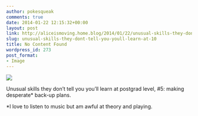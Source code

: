 ```yaml
---
author: pokesqueak
comments: true
date: 2014-01-22 12:15:32+00:00
layout: post
link: http://aliceismoving.home.blog/2014/01/22/unusual-skills-they-dont-tell-you-youll-learn-at-10/
slug: unusual-skills-they-dont-tell-you-youll-learn-at-10
title: No Content Found
wordpress_id: 273
post_format:
- Image
---
```


![](https://aliceismovinghome.files.wordpress.com/2018/12/tumblr_mzsy1wt44m1t81nb0o1_1280.jpg)

Unusual skills they don’t tell you you’ll learn at postgrad level, #5: making desperate* back-up plans.




*I love to listen to music but am awful at theory and playing.
